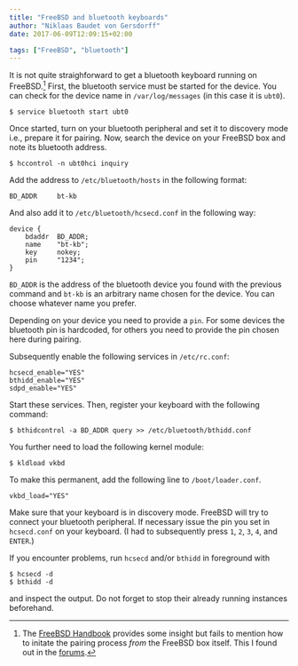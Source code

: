 ```yaml
---
title: "FreeBSD and bluetooth keyboards"
author: "Niklaas Baudet von Gersdorff"
date: 2017-06-09T12:09:15+02:00

tags: ["FreeBSD", "bluetooth"]
---
```


<!-- more -->

It is not quite straighforward to get a bluetooth keyboard running on
FreeBSD.[^1] First, the bluetooth service must be started for the device. You
can check for the device name in `/var/log/messages` (in this case it is
`ubt0`).

```
$ service bluetooth start ubt0
```

Once started, turn on your bluetooth peripheral and set it to discovery
mode i.e., prepare it for pairing. Now, search the device on your FreeBSD
box and note its bluetooth address.

```
$ hccontrol -n ubt0hci inquiry
```

Add the address to `/etc/bluetooth/hosts` in the following format:

```
BD_ADDR     bt-kb
```

And also add it to `/etc/bluetooth/hcsecd.conf` in the following way:

```
device {
    bdaddr  BD_ADDR;
    name    "bt-kb";
    key     nokey;
    pin     "1234";
}
```

`BD_ADDR` is the address of the bluetooth device you found with the
previous command and `bt-kb` is an arbitrary name chosen for the device.
You can choose whatever name you prefer.

Depending on your device you need to provide a `pin`. For some devices the
bluetooth pin is hardcoded, for others you need to provide the pin chosen
here during pairing.


Subsequently enable the following services in `/etc/rc.conf`:

```
hcsecd_enable="YES"
bthidd_enable="YES"
sdpd_enable="YES"
```

Start these services. Then, register your keyboard with the following
command:

```
$ bthidcontrol -a BD_ADDR query >> /etc/bluetooth/bthidd.conf
```

You further need to load the following kernel module:

```
$ kldload vkbd
```

To make this permanent, add the following line to `/boot/loader.conf`.

```
vkbd_load="YES"
```

Make sure that your keyboard is in discovery mode. FreeBSD will try to
connect your bluetooth peripheral. If necessary issue the pin you set in
`hcsecd.conf` on your keyboard. (I had to subsequently press `1`, `2`,
`3`, `4`, and `ENTER`.)

If you encounter problems, run `hcsecd` and/or `bthidd` in foreground with

```
$ hcsecd -d
$ bthidd -d
```

and inspect the output. Do not forget to stop their already running
instances beforehand.

[^1]: The [FreeBSD Handbook](https://www.freebsd.org/doc/en_US.ISO8859-1/books/handbook/network-bluetooth.html) provides some insight but fails to mention how to initate the pairing process *from* the FreeBSD box itself. This I found out in the [forums](https://forums.freebsd.org/threads/39679/page-2#post-220632).
